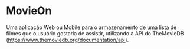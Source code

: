 # MovieOn
Uma aplicação Web ou Mobile para o armazenamento de uma lista de filmes que o usuário gostaria de assistir, utilizando a API do TheMovieDB (https://www.themoviedb.org/documentation/api).
